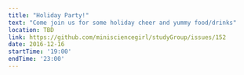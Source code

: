 ```yaml
---
title: "Holiday Party!"
text: "Come join us for some holiday cheer and yummy food/drinks"
location: TBD
link: https://github.com/minisciencegirl/studyGroup/issues/152
date: 2016-12-16
startTime: '19:00'
endTime: '23:00'
---
```

